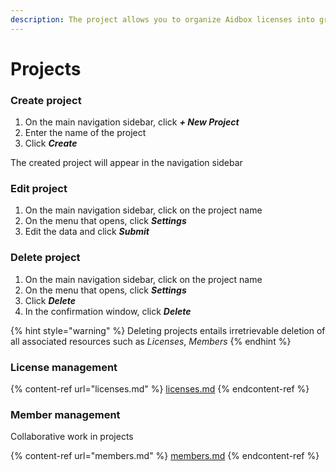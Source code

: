 ```yaml
---
description: The project allows you to organize Aidbox licenses into groups
---
```


# Projects

### Create project <a href="#create-projects" id="create-projects"></a>

1. On the main navigation sidebar,  click _**+ New Project**_
2. Enter the name of the project
3. Click _**Create**_

The created project will appear in the navigation sidebar

### Edit project

1. On the main navigation sidebar, click on the project name
2. On the menu that opens, click _**Settings**_
3. Edit the data and click _**Submit**_

### Delete project

1. On the main navigation sidebar, click on the project name
2. On the menu that opens, click _**Settings**_
3. Click _**Delete**_
4. In the confirmation window, click _**Delete**_

{% hint style="warning" %}
Deleting projects entails irretrievable deletion of all associated resources such as _Licenses_, _Members_
{% endhint %}

### License management

{% content-ref url="licenses.md" %}
[licenses.md](licenses.md)
{% endcontent-ref %}

### Member management

Collaborative work in projects

{% content-ref url="members.md" %}
[members.md](members.md)
{% endcontent-ref %}
